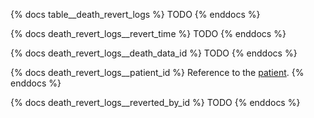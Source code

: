 {% docs table__death_revert_logs %}
TODO
{% enddocs %}

{% docs death_revert_logs__revert_time %}
TODO
{% enddocs %}

{% docs death_revert_logs__death_data_id %}
TODO
{% enddocs %}

{% docs death_revert_logs__patient_id %}
Reference to the [patient](#!/source/source.tamanu.tamanu.patients).
{% enddocs %}

{% docs death_revert_logs__reverted_by_id %}
TODO
{% enddocs %}
